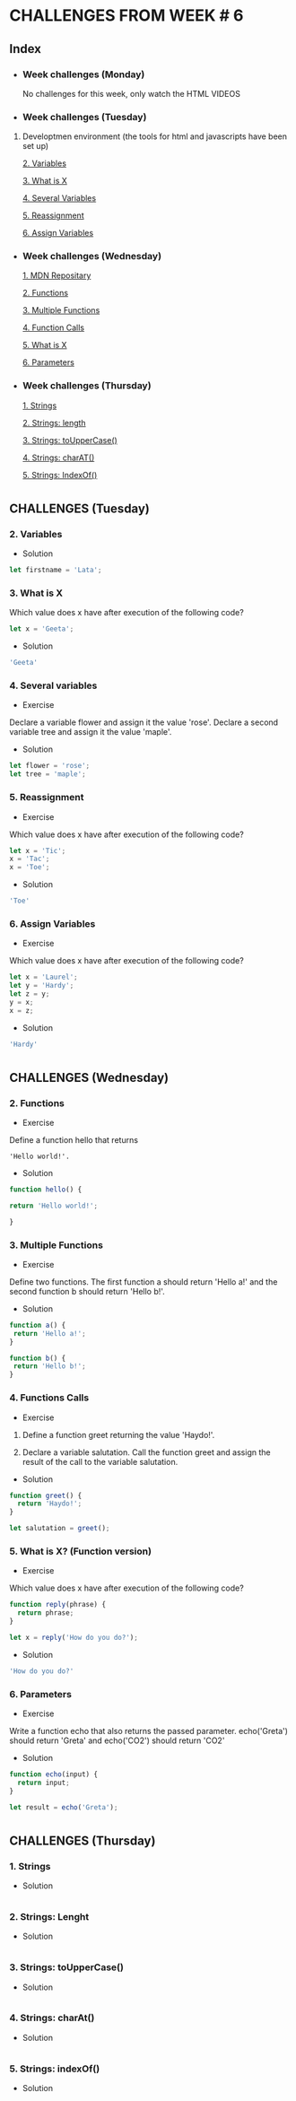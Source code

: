 # CHALLENGES FROM WEEK # 6

## Index
- ### Week challenges (Monday)
    No challenges for this week, only watch the HTML VIDEOS
- ### Week challenges (Tuesday)
1.  Developtmen environment (the tools for html and javascripts have been set up)

    [2. Variables](#2-variables)

    [3. What is X](#3-what-is-x)
    
    [4. Several Variables](#4-several-variables)
    
    [5. Reassignment](#5-reassignment)
    
    [6. Assign Variables](#6-assign-variables)


- ### Week challenges (Wednesday)
    [1. MDN Repositary](https://developer.mozilla.org/en-US/docs/Web/javascript)
    
    [2. Functions](#2-functions)
    
    [3. Multiple Functions](#3-multiple-functions)
    
    [4. Function Calls](#4-functions-calls)
    
    [5. What is X](#5-what-is-x-function-version)
    
    [6. Parameters](#6-parameters)
- ### Week challenges (Thursday)
    [1. Strings](#1-strings)
    
    [2. Strings: length](#2-strings-lenght)

    [3. Strings: toUpperCase()](#3-strings-touppercase)

    [4. Strings: charAT()](#4-strings-charat)

    [5. Strings: IndexOf()](#5-strings-indexof)

#
#

## CHALLENGES (Tuesday)

### 2. Variables
- Solution
```javascript
let firstname = 'Lata';
```

### 3. What is X

Which value does x have after execution of the following code?
```javascript
let x = 'Geeta';
```

- Solution
```javascript
'Geeta'
```
### 4. Several variables 


- Exercise

Declare a variable flower and assign it the value 'rose'. Declare a second variable tree and assign it the value 'maple'.

- Solution
```javascript
let flower = 'rose';
let tree = 'maple';
```
### 5. Reassignment
- Exercise

Which value does x have after execution of the following code?
```javascript
let x = 'Tic';
x = 'Tac';
x = 'Toe';
```
- Solution
```javascript
'Toe'
```
### 6. Assign Variables
- Exercise

Which value does x have after execution of the following code?
```javascript
let x = 'Laurel';
let y = 'Hardy';
let z = y;
y = x;
x = z;
```
- Solution
```javascript
'Hardy'
```
#
#

## CHALLENGES (Wednesday)

### 2. Functions
- Exercise

Define a function hello that returns 
```
'Hello world!'.
```
- Solution
```javascript
function hello() {

return 'Hello world!';

}
```
### 3. Multiple Functions
- Exercise

Define two functions. The first function a should return 'Hello a!' and the second function b should return 'Hello b!'.

- Solution
```javascript
function a() {
 return 'Hello a!';
}

function b() {
 return 'Hello b!';
}
```

### 4. Functions Calls

- Exercise

1. Define a function greet returning the value 'Haydo!'.

2. Declare a variable salutation. Call the function greet and assign the result of the call to the variable salutation.

- Solution

```javascript
function greet() {
  return 'Haydo!';
}

let salutation = greet();
```

### 5. What is X? (Function version)

- Exercise

Which value does x have after execution of the following code?
```javascript
function reply(phrase) {
  return phrase;
}

let x = reply('How do you do?');

```
- Solution
```javascript
'How do you do?'
```

### 6. Parameters
- Exercise

Write a function echo that also returns the passed parameter. echo('Greta') should return 'Greta' and echo('CO2') should return 'CO2'

- Solution
```javascript
function echo(input) {
  return input;
}

let result = echo('Greta');
```

#
#

## CHALLENGES (Thursday)

### 1. Strings
- Solution
```javascript
```

### 2. Strings: Lenght
- Solution
```javascript
```

### 3. Strings: toUpperCase()
- Solution
```javascript
```

### 4. Strings: charAt()
- Solution
```javascript
```

### 5. Strings: indexOf()
- Solution
```javascript
```